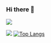 ### Hi there 👋

<!--
**NULLBYTE-RGH/NULLBYTE-RGH** is a ✨ _special_ ✨ repository because its `README.md` (this file) appears on your GitHub profile.

Here are some ideas to get you started:

- 🔭 I’m currently working on ...
- 🌱 I’m currently learning ...
- 👯 I’m looking to collaborate on ...
- 🤔 I’m looking for help with ...
- 💬 Ask me about ...
- 📫 How to reach me: ...
- 😄 Pronouns: ...
- ⚡ Fun fact: ...
-->
 ![](https://komarev.com/ghpvc/?username=NULLBYTE-RGH)

![](https://github-readme-stats.vercel.app/api?username=NULLBYTE-RGH&theme=chartreuse-dark&show_icons=true&hide_border=true&include_all_commits=true) [![Top Langs](https://github-readme-stats.vercel.app/api/top-langs/?username=NULLBYTE-RGH&hide=html&langs_count=3&bg_color=000000&hide_border=true&layout=default)](https://github.com/anuraghazra/github-readme-stats)


